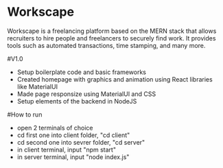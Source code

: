 # Workscape
Workscape is a freelancing platform based on the MERN stack that allows recruiters to hire people and freelancers to securely find work. It provides tools such as automated transactions, time stamping, and many more.


#V1.0

- Setup boilerplate code and basic frameworks 
- Created homepage with graphics and animation using React libraries like MaterialUI
- Made page responsize using MaterialUI and CSS
- Setup elements of the backend in NodeJS

#How to run

- open 2 terminals of choice
- cd first one into client folder, "cd client"
- cd second one into sevrer folder, "cd server"
- in client terminal, input "npm start"
- in server terminal, input "node index.js"
